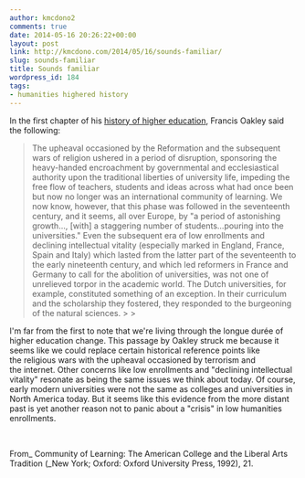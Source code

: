 ```yaml
---
author: kmcdono2
comments: true
date: 2014-05-16 20:26:22+00:00
layout: post
link: http://kmcdono.com/2014/05/16/sounds-familiar/
slug: sounds-familiar
title: Sounds familiar
wordpress_id: 184
tags:
- humanities highered history
---
```


In the first chapter of his [history of higher education](http://www.worldcat.org/oclc/24626437), Francis Oakley said the following:

<blockquote>The upheaval occasioned by the Reformation and the subsequent wars of religion ushered in a period of disruption, sponsoring the heavy-handed encroachment by governmental and ecclesiastical authority upon the traditional liberties of university life, impeding the free flow of teachers, students and ideas across what had once been but now no longer was an international community of learning. We now know, however, that this phase was followed in the seventeenth century, and it seems, all over Europe, by "a period of astonishing growth..., [with] a staggering number of students...pouring into the universities." Even the subsequent era of low enrollments and declining intellectual vitality (especially marked in England, France, Spain and Italy) which lasted from the latter part of the seventeenth to the early nineteenth century, and which led reformers in France and Germany to call for the abolition of universities, was not one of unrelieved torpor in the academic world. The Dutch universities, for example, constituted something of an exception. In their curriculum and the scholarship they fostered, they responded to the burgeoning of the natural sciences.
> 
> </blockquote>

I'm far from the first to note that we're living through the longue durée of higher education change. This passage by Oakley struck me because it seems like we could replace certain historical reference points like the religious wars with the upheaval occasioned by terrorism and the internet. Other concerns like low enrollments and "declining intellectual vitality" resonate as being the same issues we think about today. Of course, early modern universities were not the same as colleges and universities in North America today. But it seems like this evidence from the more distant past is yet another reason not to panic about a "crisis" in low humanities enrollments. 

 

From_ Community of Learning: The American College and the Liberal Arts Tradition (_New York; Oxford: Oxford University Press, 1992), 21.
